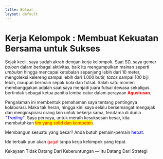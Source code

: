 ```yaml
---
title: Boloan
layout: default
---
```


# Kerja Kelompok : Membuat Kekuatan Bersama untuk Sukses
Sejak kecil, saya sudah akrab dengan kerja kelompok. Saat SD, saya gemar _boloan_ dalam berbagai aktivitas, baik itu mengumpulkan mainan seperti _umbulan_ hingga mencapai ketebalan sepanjang lebih dari 10 meter, mengoleksi kelereng sampai lebih dari 1.000 butir, _tazos_ sampai 100 biji lebih, maupun bermain sepak bola dan futsal. Salah satu momen membanggakan adalah saat saya menjadi juara futsal dewasa sekaligus bertindak sebagai ketua panitia lomba catur dalam perayaan <span style="color:red; font-weight:bold">Agustusan</span>.

Pengalaman ini membentuk pemahaman saya tentang pentingnya kolaborasi. Maka tak heran, hingga kini saya selalu bersemangat mengajak dan menginspirasi orang lain untuk bekerja sama, terutama di dunia <span style="color:blue; font-style:italic">"Trading"</span>. Saya percaya, untuk meraih kesuksesan besar, kita membutuhkan <span style="color:red; background-color:yellow">tim yang solid dan kompeten</span>.

Membangun sesuatu yang besar? Anda butuh pemain-pemain <span style="color:blue">hebat</span>.

Ide terbaik pun akan <span style="color:red">gagal</span> tanpa kerja kelompok yang tepat.

Kekayaan Tidak Datang Dari Keberuntungan — Itu Datang Dari Strategi

  
  

